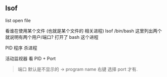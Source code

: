 ##  lsof

list open file


看谁在使用某个文件 (也就是某个文件的 相关进程)
lsof /bin/bash
这里列出两个  就说明有两个用户/端口? 打开了 bash 这个进程


PID 程序 杀进程

活动监视器 看 PID + Port
> 端口 默认是不显示的 
> → program name 右键 选择 port 才有.

 




